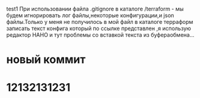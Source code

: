 test1
При использовании файла .gitignore в каталоге /terraform - мы будем игнорировать лог файлы,некоторые конфигурации,и json файлы.Только у меня не получилось в мой файл в каталоге терраформ записать текст конфига который по ссылке представлен ,я использую редактор НАНО и тут проблемы со вставкой текста из буфераобмена...
# новый коммит

# 12132131231